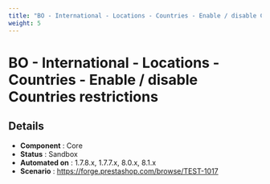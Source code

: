 ```yaml
---
title: "BO - International - Locations - Countries - Enable / disable Countries restrictions"
weight: 5
---
```


# BO - International - Locations - Countries - Enable / disable Countries restrictions
## Details
* **Component** : Core
* **Status** : Sandbox
* **Automated on** : 1.7.8.x, 1.7.7.x, 8.0.x, 8.1.x
* **Scenario** : https://forge.prestashop.com/browse/TEST-1017

